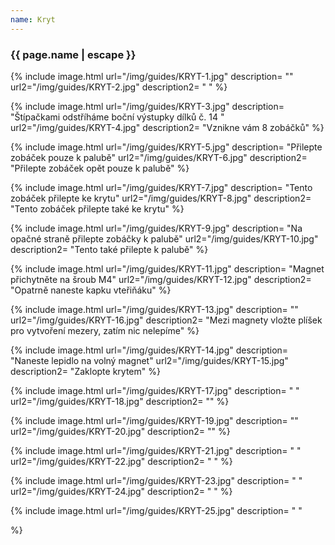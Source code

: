 ```yaml
---
name: Kryt
---
```

### {{ page.name | escape }}


{% include image.html
    url="/img/guides/KRYT-1.jpg"
    description=
        ""
    url2="/img/guides/KRYT-2.jpg"
    description2=
        " "
%}

{% include image.html
    url="/img/guides/KRYT-3.jpg"
    description=
        "Štípačkami odstříháme boční výstupky dílků č. 14 "
    url2="/img/guides/KRYT-4.jpg"
    description2=
        "Vznikne vám 8 zobáčků"
%}

{% include image.html
    url="/img/guides/KRYT-5.jpg"
    description=
        "Přilepte zobáček pouze k palubě"
    url2="/img/guides/KRYT-6.jpg"
    description2=
        "Přilepte zobáček opět pouze k palubě"
%}

{% include image.html
    url="/img/guides/KRYT-7.jpg"
    description=
        "Tento zobáček přilepte ke krytu"
    url2="/img/guides/KRYT-8.jpg"
    description2=
        "Tento zobáček přilepte také ke krytu"
%}

{% include image.html
    url="/img/guides/KRYT-9.jpg"
    description=
        "Na opačné straně přilepte zobáčky k palubě"
    url2="/img/guides/KRYT-10.jpg"
    description2=
        "Tento také přilepte k palubě"
%}

{% include image.html
    url="/img/guides/KRYT-11.jpg"
    description=
        "Magnet přichytněte na šroub M4"
    url2="/img/guides/KRYT-12.jpg"
    description2=
        "Opatrně naneste kapku vteřiňáku"
%}

{% include image.html
    url="/img/guides/KRYT-13.jpg"
    description=
        ""
    url2="/img/guides/KRYT-16.jpg"
    description2=
        "Mezi magnety vložte plíšek pro vytvoření mezery, zatím nic nelepíme"
%}

{% include image.html
    url="/img/guides/KRYT-14.jpg"
    description=
        "Naneste lepidlo na volný magnet"
    url2="/img/guides/KRYT-15.jpg"
    description2=
        "Zaklopte krytem"
%}

{% include image.html
    url="/img/guides/KRYT-17.jpg"
    description=
        " "
    url2="/img/guides/KRYT-18.jpg"
    description2=
        ""
%}

{% include image.html
    url="/img/guides/KRYT-19.jpg"
    description=
        ""
    url2="/img/guides/KRYT-20.jpg"
    description2=
        ""
%}

{% include image.html
    url="/img/guides/KRYT-21.jpg"
    description=
        " "
    url2="/img/guides/KRYT-22.jpg"
    description2=
        " "
%}

{% include image.html
    url="/img/guides/KRYT-23.jpg"
    description=
        " "
    url2="/img/guides/KRYT-24.jpg"
    description2=
        " "
%}

{% include image.html
    url="/img/guides/KRYT-25.jpg"
    description=
        " "

%}